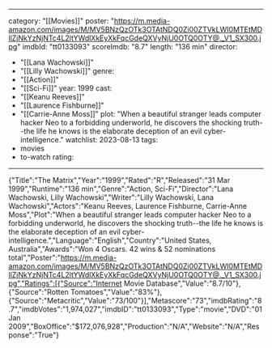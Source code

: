 
---
category: "[[Movies]]"
poster: "https://m.media-amazon.com/images/M/MV5BNzQzOTk3OTAtNDQ0Zi00ZTVkLWI0MTEtMDllZjNkYzNjNTc4L2ltYWdlXkEyXkFqcGdeQXVyNjU0OTQ0OTY@._V1_SX300.jpg"
imdbId: "tt0133093"
scoreImdb: "8.7"
length: "136 min"
director: 
  - "[[Lana Wachowski]]"
  - "[[Lilly Wachowski]]"
genre: 
  - "[[Action]]"
  - "[[Sci-Fi]]"
year: 1999
cast: 
  - "[[Keanu Reeves]]"
  - "[[Laurence Fishburne]]"
  - "[[Carrie-Anne Moss]]"
plot: "When a beautiful stranger leads computer hacker Neo to a forbidding underworld, he discovers the shocking truth--the life he knows is the elaborate deception of an evil cyber-intelligence."
watchlist: 2023-08-13
tags: 
  - movies
  - to-watch
rating:
---
{"Title":"The Matrix","Year":"1999","Rated":"R","Released":"31 Mar 1999","Runtime":"136 min","Genre":"Action, Sci-Fi","Director":"Lana Wachowski, Lilly Wachowski","Writer":"Lilly Wachowski, Lana Wachowski","Actors":"Keanu Reeves, Laurence Fishburne, Carrie-Anne Moss","Plot":"When a beautiful stranger leads computer hacker Neo to a forbidding underworld, he discovers the shocking truth--the life he knows is the elaborate deception of an evil cyber-intelligence.","Language":"English","Country":"United States, Australia","Awards":"Won 4 Oscars. 42 wins & 52 nominations total","Poster":"https://m.media-amazon.com/images/M/MV5BNzQzOTk3OTAtNDQ0Zi00ZTVkLWI0MTEtMDllZjNkYzNjNTc4L2ltYWdlXkEyXkFqcGdeQXVyNjU0OTQ0OTY@._V1_SX300.jpg","Ratings":[{"Source":"Internet Movie Database","Value":"8.7/10"},{"Source":"Rotten Tomatoes","Value":"83%"},{"Source":"Metacritic","Value":"73/100"}],"Metascore":"73","imdbRating":"8.7","imdbVotes":"1,974,027","imdbID":"tt0133093","Type":"movie","DVD":"01 Jan 2009","BoxOffice":"$172,076,928","Production":"N/A","Website":"N/A","Response":"True"}